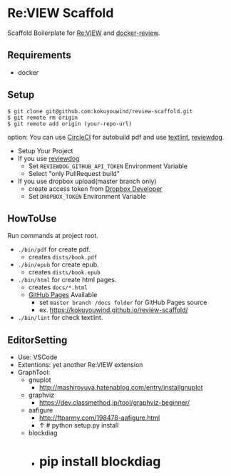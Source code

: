 # Re:VIEW Scaffold

Scaffold Boilerplate for [Re:VIEW](https://github.com/kmuto/review) and [docker-review](https://github.com/vvakame/docker-review).

## Requirements

- docker

## Setup

```
$ git clone git@github.com:kokuyouwind/review-scaffold.git
$ git remote rm origin
$ git remote add origin (your-repo-url)
```

option: You can use [CircleCI](https://circleci.com/) for autobuild pdf and use [textlint](https://github.com/textlint/textlint), [reviewdog](https://github.com/haya14busa/reviewdog).

- Setup Your Project
- If you use [reviewdog](https://github.com/haya14busa/reviewdog)
  - Set `REVIEWDOG_GITHUB_API_TOKEN` Environment Variable
  - Select "only PullRequest build"
- If you use dropbox upload(master branch only)
  - create access token from [Dropbox Developer](https://www.dropbox.com/developers)
  - Set `DROPBOX_TOKEN` Environment Variable

## HowToUse

Run commands at project root.

- `./bin/pdf` for create pdf.
  - creates `dists/book.pdf`
- `./bin/epub` for create epub.
  - creates `dists/book.epub`
- `./bin/html` for create html pages.
  - creates `docs/*.html`
  - [GitHub Pages](https://help.github.com/articles/configuring-a-publishing-source-for-github-pages/) Available
    - set `master branch /docs folder` for GitHub Pages source
    - ex. https://kokuyouwind.github.io/review-scaffold/
- `./bin/lint` for check textlint.

## EditorSetting

- Use: VSCode
- Extentions: yet another Re:VIEW extension
- GraphTool:
  - gnuplot
    - http://mashiroyuya.hatenablog.com/entry/installgnuplot
  - graphviz
    - https://dev.classmethod.jp/tool/graphviz-beginner/
  - aafigure
    - http://ftparmy.com/198478-aafigure.html
    - ↑ # python setup.py install
  - blockdiag
    - # pip install blockdiag
